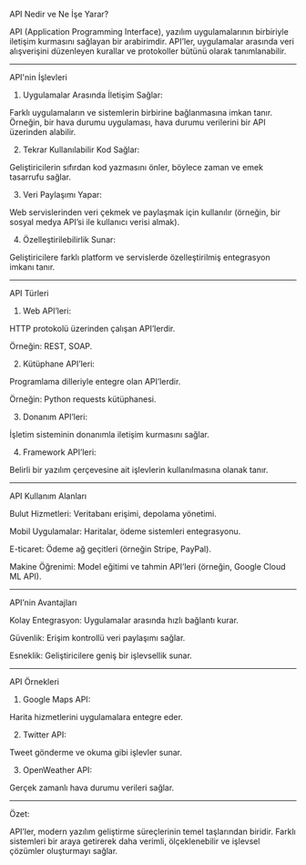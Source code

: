 API Nedir ve Ne İşe Yarar?

API (Application Programming Interface), yazılım uygulamalarının birbiriyle iletişim kurmasını sağlayan bir arabirimdir. API’ler, uygulamalar arasında veri alışverişini düzenleyen kurallar ve protokoller bütünü olarak tanımlanabilir.


---

API'nin İşlevleri

1. Uygulamalar Arasında İletişim Sağlar:

Farklı uygulamaların ve sistemlerin birbirine bağlanmasına imkan tanır. Örneğin, bir hava durumu uygulaması, hava durumu verilerini bir API üzerinden alabilir.



2. Tekrar Kullanılabilir Kod Sağlar:

Geliştiricilerin sıfırdan kod yazmasını önler, böylece zaman ve emek tasarrufu sağlar.



3. Veri Paylaşımı Yapar:

Web servislerinden veri çekmek ve paylaşmak için kullanılır (örneğin, bir sosyal medya API’si ile kullanıcı verisi almak).



4. Özelleştirilebilirlik Sunar:

Geliştiricilere farklı platform ve servislerde özelleştirilmiş entegrasyon imkanı tanır.





---

API Türleri

1. Web API’leri:

HTTP protokolü üzerinden çalışan API’lerdir.

Örneğin: REST, SOAP.



2. Kütüphane API’leri:

Programlama dilleriyle entegre olan API’lerdir.

Örneğin: Python requests kütüphanesi.



3. Donanım API’leri:

İşletim sisteminin donanımla iletişim kurmasını sağlar.



4. Framework API’leri:

Belirli bir yazılım çerçevesine ait işlevlerin kullanılmasına olanak tanır.





---

API Kullanım Alanları

Bulut Hizmetleri: Veritabanı erişimi, depolama yönetimi.

Mobil Uygulamalar: Haritalar, ödeme sistemleri entegrasyonu.

E-ticaret: Ödeme ağ geçitleri (örneğin Stripe, PayPal).

Makine Öğrenimi: Model eğitimi ve tahmin API’leri (örneğin, Google Cloud ML API).



---

API’nin Avantajları

Kolay Entegrasyon: Uygulamalar arasında hızlı bağlantı kurar.

Güvenlik: Erişim kontrollü veri paylaşımı sağlar.

Esneklik: Geliştiricilere geniş bir işlevsellik sunar.



---

API Örnekleri

1. Google Maps API:

Harita hizmetlerini uygulamalara entegre eder.



2. Twitter API:

Tweet gönderme ve okuma gibi işlevler sunar.



3. OpenWeather API:

Gerçek zamanlı hava durumu verileri sağlar.





---

Özet:

API’ler, modern yazılım geliştirme süreçlerinin temel taşlarından biridir. Farklı sistemleri bir araya getirerek daha verimli, ölçeklenebilir ve işlevsel çözümler oluşturmayı sağlar.

